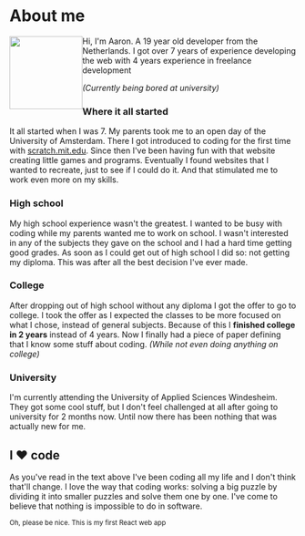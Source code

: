 # About me

<img style="float: left; width: 8rem; margin-left: 0;" src="https://i.imgur.com/f9gLhjB.png">Hi,  I'm Aaron. A 19 year old developer from the Netherlands. I got over 7 years of experience developing the web with 4 years experience in freelance development

*(Currently being bored at university)*

### Where it all started

It all started when I was 7. My parents took me to an open day of the University of Amsterdam. There I got introduced to coding for the first time with [scratch.mit.edu](scratch.mid.edu). Since then I've been having fun with that website creating little games and programs. Eventually I found websites that I wanted to recreate, just to see if I could do it. And that stimulated me to work even more on my skills.

### High school

My high school experience wasn't the greatest. I wanted to be busy with coding while my parents wanted me to work on school. I wasn't interested in any of the subjects they gave on the school and I had a hard time getting good grades. As soon as I could get out of high school I did so: not getting my diploma. This was after all the best decision I've ever made.

### College

After dropping out of high school without any diploma I got the offer to go to college. I took the offer as I expected the classes to be more focused on what I chose, instead of general subjects. Because of this I **finished college in 2 years** instead of 4 years. Now I finally had a piece of paper defining that I know some stuff about coding. *(While not even doing anything on college)*

### University

I'm currently attending the University of Applied Sciences Windesheim. They got some cool stuff, but I don't feel challenged at all after going to university for 2 months now. Until now there has been nothing that was actually new for me.

## I ❤️ code

As you've read in the text above I've been coding all my life and I don't think that'll change. I love the way that coding works: solving a big puzzle by dividing it into smaller puzzles and solve them one by one. I've come to believe that nothing is impossible to do in software.



<small>Oh, please be nice. This is my first React web app</small>